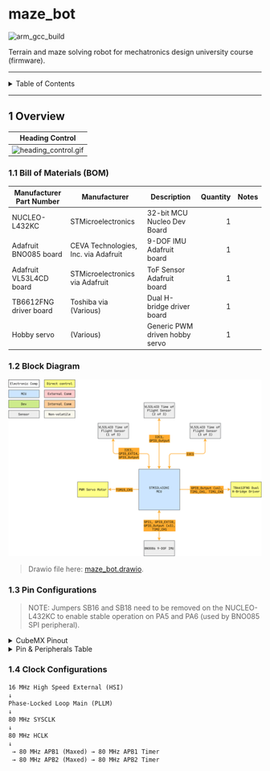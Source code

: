 # maze_bot

![arm_gcc_build](https://github.com/danielljeon/maze_bot/actions/workflows/arm_gcc_build.yaml/badge.svg)

Terrain and maze solving robot for mechatronics design university course
(firmware).

---

<details markdown="1">
  <summary>Table of Contents</summary>

<!-- TOC -->
* [maze_bot](#maze_bot)
  * [1 Overview](#1-overview)
    * [1.1 Bill of Materials (BOM)](#11-bill-of-materials-bom)
    * [1.2 Block Diagram](#12-block-diagram)
    * [1.3 Pin Configurations](#13-pin-configurations)
    * [1.4 Clock Configurations](#14-clock-configurations)
<!-- TOC -->

</details>

---

## 1 Overview

|                 Heading Control                  |
|:------------------------------------------------:|
| ![heading_control.gif](docs/heading_control.gif) |

### 1.1 Bill of Materials (BOM)

| Manufacturer Part Number | Manufacturer                         | Description                    | Quantity | Notes |
|--------------------------|--------------------------------------|--------------------------------|---------:|-------|
| NUCLEO-L432KC            | STMicroelectronics                   | 32-bit MCU Nucleo Dev Board    |        1 |       |
| Adafruit BNO085 board    | CEVA Technologies, Inc. via Adafruit | 9-DOF IMU Adafruit board       |        1 |       |
| Adafruit VL53L4CD board  | STMicroelectronics via Adafruit      | ToF Sensor Adafruit board      |        1 |       |
| TB6612FNG driver board   | Toshiba via (Various)                | Dual H-bridge driver board     |        1 |       |
| Hobby servo              | (Various)                            | Generic PWM driven hobby servo |        1 |       |

### 1.2 Block Diagram

![maze_bot.drawio.png](docs/maze_bot.drawio.png)

> Drawio file here: [maze_bot.drawio](docs/maze_bot.drawio).

### 1.3 Pin Configurations

> NOTE: Jumpers SB16 and SB18 need to be removed on the NUCLEO-L432KC to enable
> stable operation on PA5 and PA6 (used by BNO085 SPI peripheral).

<details markdown="1">
  <summary>CubeMX Pinout</summary>

![CubeMX Pinout.png](docs/CubeMX%20Pinout.png)

</details>

<details markdown="1">
  <summary>Pin & Peripherals Table</summary>

| STM32L432KC | Peripheral              | Config                         | Connection                       | Notes                     |
|-------------|-------------------------|--------------------------------|----------------------------------|---------------------------|
| PB3         | `SYS_JTDO-SWO`          |                                | Onboard ST-Link                  |                           |
| PA14        | `SYS_JTCK-SWCLK`        |                                | Onboard ST-Link                  |                           |
| PA13        | `SYS_JTMS-SWDIO`        |                                | Onboard ST-Link                  |                           |
|             | `TIM2_CH1`              | PWM no output                  |                                  | BNO085 SH2 driver timer.  |
| PA5         | `SPI1_SCK`              |                                | BNO085 Pin 19: `H_SCL/SCK/RX`    |                           |
| PA4         | `GPIO_Output` (SPI1 CS) | Set high                       | BNO085 Pin 18: `H_CSN`           |                           |
| PA6         | `SPI1_MISO`             |                                | BNO085 Pin 20: `H_SDA/H_MISO/TX` |                           |
| PA7         | `SPI1_MOSI`             |                                | BNO085 Pin 17: `SA0/H_MOSI`      |                           |
| PB0         | `GPIO_EXTI0`            | Pull-up, falling edge          | BNO085 Pin 14: `H_INTN`          |                           |
| PB1         | `GPIO_Output`           | Set high                       | BNO085 Pin 6: `PS0/Wake`         | Pull low to trigger wake. |
|             |                         | Hardware pull-up               | BNO085 Pin 5: `PS1`              |                           |
| PA1         | `GPIO_Output`           | Set high                       | BNO085 Pin 11: `NRST`            | Pull low to reset.        |
| PA9         | `I2C1_SCL`              |                                | VL53L4CD Pin 10: `SCL`           |                           |
| PA10        | `I2C1_SDA`              |                                | VL53L4CD Pin 9: `SDA`            |                           |
| PB4         | `GPIO_EXTI4`            | Hardware pull-up, falling edge | VL53L4CD (1 of 3) Pin 7: `GPIO1` |                           |
| PB5         | `GPIO_Output`           | Hardware pull-up               | VL53L4CD (1 of 3) Pin 5: `XSHUT` |                           |
|             |                         | Hardware pull-up, falling edge | VL53L4CD (2 of 3) Pin 7: `GPIO1` |                           |
| PA3         | `GPIO_Output`           | Hardware pull-up               | VL53L4CD (2 of 3) Pin 5: `XSHUT` |                           |
|             |                         | Hardware pull-up               | VL53L4CD (3 of 3) Pin 7: `GPIO1` |                           |
|             |                         | Hardware pull-up               | VL53L4CD (3 of 3) Pin 5: `XSHUT` |                           |
| PA8         | `TIM1_CH1`              | PWM output                     | TB6612FNG Board Pin x: `PWMA`    |                           |
| PA11        | `TIM1_CH4`              | PWM output                     | TB6612FNG Board Pin x: `PWMB`    |                           |
| PA12        | `GPIO_Output`           |                                | TB6612FNG Board Pin x: `DIR_A1`  |                           |
|             |                         | PA12 externally inverted       | TB6612FNG Board Pin x: `DIR_A2`  |                           |
| PA0         | `GPIO_Output`           |                                | TB6612FNG Board Pin x: `DIR_B1`  |                           |
|             |                         | PA0 externally inverted        | TB6612FNG Board Pin x: `DIR_B2`  |                           |
| PA2         | `TIM15_CH1`             | PWM output                     | Hobby Servo Pin x: `PWM`         |                           |

</details>

### 1.4 Clock Configurations

```
16 MHz High Speed External (HSI)
↓
Phase-Locked Loop Main (PLLM)
↓
80 MHz SYSCLK
↓
80 MHz HCLK
↓
 → 80 MHz APB1 (Maxed) → 80 MHz APB1 Timer
 → 80 MHz APB2 (Maxed) → 80 MHz APB2 Timer
```
